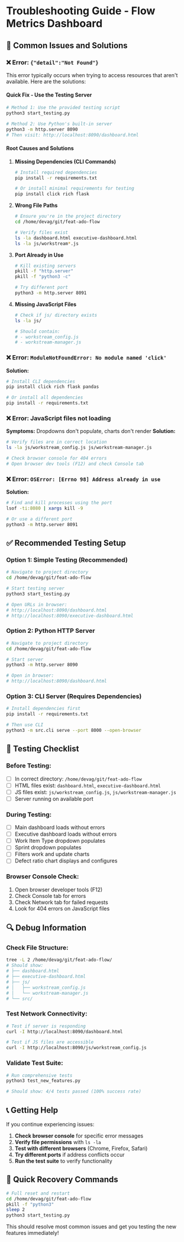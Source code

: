 # Troubleshooting Guide - Flow Metrics Dashboard

## 🔧 Common Issues and Solutions

### ❌ Error: `{"detail":"Not Found"}`

This error typically occurs when trying to access resources that aren't available. Here are the solutions:

#### **Quick Fix - Use the Testing Server**
```bash
# Method 1: Use the provided testing script
python3 start_testing.py

# Method 2: Use Python's built-in server
python3 -m http.server 8090
# Then visit: http://localhost:8090/dashboard.html
```

#### **Root Causes and Solutions**

1. **Missing Dependencies (CLI Commands)**
   ```bash
   # Install required dependencies
   pip install -r requirements.txt
   
   # Or install minimal requirements for testing
   pip install click rich flask
   ```

2. **Wrong File Paths**
   ```bash
   # Ensure you're in the project directory
   cd /home/devag/git/feat-ado-flow
   
   # Verify files exist
   ls -la dashboard.html executive-dashboard.html
   ls -la js/workstream*.js
   ```

3. **Port Already in Use**
   ```bash
   # Kill existing servers
   pkill -f "http.server"
   pkill -f "python3 -c"
   
   # Try different port
   python3 -m http.server 8091
   ```

4. **Missing JavaScript Files**
   ```bash
   # Check if js/ directory exists
   ls -la js/
   
   # Should contain:
   # - workstream_config.js
   # - workstream-manager.js
   ```

### ❌ Error: `ModuleNotFoundError: No module named 'click'`

**Solution:**
```bash
# Install CLI dependencies
pip install click rich flask pandas

# Or install all dependencies
pip install -r requirements.txt
```

### ❌ Error: JavaScript files not loading

**Symptoms:** Dropdowns don't populate, charts don't render
**Solution:**
```bash
# Verify files are in correct location
ls -la js/workstream_config.js js/workstream-manager.js

# Check browser console for 404 errors
# Open browser dev tools (F12) and check Console tab
```

### ❌ Error: `OSError: [Errno 98] Address already in use`

**Solution:**
```bash
# Find and kill processes using the port
lsof -ti:8080 | xargs kill -9

# Or use a different port
python3 -m http.server 8091
```

## ✅ Recommended Testing Setup

### **Option 1: Simple Testing (Recommended)**
```bash
# Navigate to project directory
cd /home/devag/git/feat-ado-flow

# Start testing server
python3 start_testing.py

# Open URLs in browser:
# http://localhost:8090/dashboard.html
# http://localhost:8090/executive-dashboard.html
```

### **Option 2: Python HTTP Server**
```bash
# Navigate to project directory
cd /home/devag/git/feat-ado-flow

# Start server
python3 -m http.server 8090

# Open in browser:
# http://localhost:8090/dashboard.html
```

### **Option 3: CLI Server (Requires Dependencies)**
```bash
# Install dependencies first
pip install -r requirements.txt

# Then use CLI
python3 -m src.cli serve --port 8000 --open-browser
```

## 🧪 Testing Checklist

### Before Testing:
- [ ] In correct directory: `/home/devag/git/feat-ado-flow`
- [ ] HTML files exist: `dashboard.html`, `executive-dashboard.html`
- [ ] JS files exist: `js/workstream_config.js`, `js/workstream-manager.js`
- [ ] Server running on available port

### During Testing:
- [ ] Main dashboard loads without errors
- [ ] Executive dashboard loads without errors
- [ ] Work Item Type dropdown populates
- [ ] Sprint dropdown populates
- [ ] Filters work and update charts
- [ ] Defect ratio chart displays and configures

### Browser Console Check:
1. Open browser developer tools (F12)
2. Check Console tab for errors
3. Check Network tab for failed requests
4. Look for 404 errors on JavaScript files

## 🔍 Debug Information

### Check File Structure:
```bash
tree -L 2 /home/devag/git/feat-ado-flow/
# Should show:
# ├── dashboard.html
# ├── executive-dashboard.html
# ├── js/
# │   ├── workstream_config.js
# │   └── workstream-manager.js
# └── src/
```

### Test Network Connectivity:
```bash
# Test if server is responding
curl -I http://localhost:8090/dashboard.html

# Test if JS files are accessible
curl -I http://localhost:8090/js/workstream_config.js
```

### Validate Test Suite:
```bash
# Run comprehensive tests
python3 test_new_features.py

# Should show: 4/4 tests passed (100% success rate)
```

## 📞 Getting Help

If you continue experiencing issues:

1. **Check browser console** for specific error messages
2. **Verify file permissions** with `ls -la`
3. **Test with different browsers** (Chrome, Firefox, Safari)
4. **Try different ports** if address conflicts occur
5. **Run the test suite** to verify functionality

## 🚀 Quick Recovery Commands

```bash
# Full reset and restart
cd /home/devag/git/feat-ado-flow
pkill -f "python3"
sleep 2
python3 start_testing.py
```

This should resolve most common issues and get you testing the new features immediately!